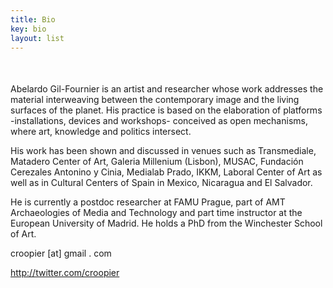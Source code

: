 ```yaml
---
title: Bio
key: bio
layout: list
---
```



<main class="py-2">

<article class="container py-1">
    <div class="row align-items-end">
        <div class="pt-5  col-12 col-md-2 text-center text-md-right">
        </div>   
        <div class="col-12 col-md-8" style="margin-top:50px">
<p>
Abelardo Gil-Fournier is an artist and researcher whose work addresses the material interweaving between the contemporary image and the living surfaces of the planet. His practice is based on the elaboration of platforms -installations, devices and workshops- conceived as open mechanisms, where art, knowledge and politics intersect.
</p>
<p>
His work has been shown and discussed in venues such as Transmediale, Matadero Center of Art, Galeria Millenium (Lisbon), MUSAC, Fundación Cerezales Antonino y Cinia, Medialab Prado, IKKM, Laboral Center of Art as well as in Cultural Centers of Spain in Mexico, Nicaragua and El Salvador.
</p>
<p>
He is currently a postdoc researcher at FAMU Prague, part of AMT Archaeologies of Media and Technology and part time instructor at the European University of Madrid. He holds a PhD from the Winchester School of Art.
</p>
<p>
croopier [at] gmail . com    
</p>
<p>
<a href="http://twitter.com/croopier">http://twitter.com/croopier</a>   
</p>
        </div>
  </div>
</article>

</main>